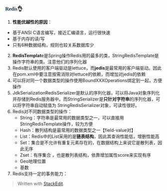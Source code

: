 ### <font face="Cabrili" color="123456">Redis</font>👌

1. **性能优越性的原因**：
 - 基于ANSI C语言编写，接近汇编语言，运行很快速
 - 基于内存的读/写
 - 只有6种数据结构，规则也较关系数据库少
2. **RedisTemplat**e是Spring操作Redis用的最多的类，StringRedisTemplate是操作字符串的类。注意他们的序列化器
3. Redis默认使用的客户端驱动是lettuce，而**jedis**是最常用的客户端驱动。因此在pom.xml中要注意按需消除对lettuce的依赖，而增加对jedis的依赖
4. 可以将对同一个数据类型的操作使用BoundXXXOperations绑定到一起，方便操作
5. JdkSerializationRedisSerializer是默认的序列化器，可以将Java对象序列化并存储到Redis服务器中。而StringSerializer是**只针对字符串**的序列化器，可以将字符串自动赋值为 StringRedisSerializer对象，可读性很好。
6. Redis对不同数据类型的操作：
	- String：字符串是最常用的数据类型之一，可以直接用StringRedisTemplate操作，较为方便
	- Hash：散列结构是最常用的数据类型之一【field-value对】
	- List：Redis中的List采用的是**链表结构**，因此其查询性能低，增删性能高
	- Set：集合是不允许有重复元素存在的，在数据结构上来说它是散列表，因此无序
	- Zset：有序集合 ，也是散列表结构，依靠增加属性score来实现有序
	- Geo地理位置
	- 基数
7. Redis支持一定的事务能力：
	
	
> Written with [StackEdit](https://stackedit.io/).
<!--stackedit_data:
eyJoaXN0b3J5IjpbLTExODQzODc4MTEsMTMzMjkxNzg3LDcwNz
MzNTY4MSwxODA1NTg3OTMyLC0zNjk5NzM0MzBdfQ==
-->